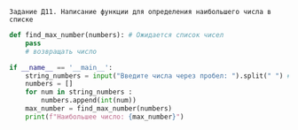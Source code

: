 `Задание Д11. Написание функции для определения наибольшего числа в списке`

```python
def find_max_number(numbers): # Ожидается список чисел
    pass
    # возвращать число

if __name__ == '__main__':
    string_numbers = input("Введите числа через пробел: ").split(" ") # Разделение строки используя подстроку, на выходе мы имеем список строк
    numbers = []
    for num in string_numbers :
        numbers.append(int(num))
    max_number = find_max_number(numbers)
    print(f"Наибольшее число: {max_number}")

```
